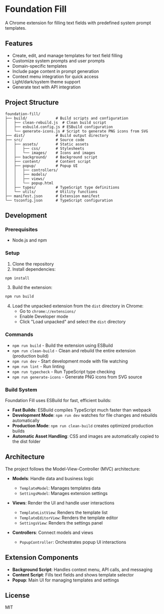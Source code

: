 # Foundation Fill

A Chrome extension for filling text fields with predefined system prompt templates.

## Features

- Create, edit, and manage templates for text field filling
- Customize system prompts and user prompts
- Domain-specific templates
- Include page content in prompt generation
- Context menu integration for quick access
- Light/dark/system theme support
- Generate text with API integration

## Project Structure

```
foundation-fill/
├── build/             # Build scripts and configuration
│   ├── clean-rebuild.js  # Clean build script
│   ├── esbuild.config.js # ESBuild configuration
│   └── generate-icons.js # Script to generate PNG icons from SVG
├── dist/              # Build output directory
├── src/               # Source code
│   ├── assets/        # Static assets
│   │   ├── css/       # Stylesheets
│   │   └── images/    # Icons and images
│   ├── background/    # Background script
│   ├── content/       # Content script
│   ├── popup/         # Popup UI
│   │   ├── controllers/
│   │   ├── models/
│   │   ├── views/
│   │   └── popup.html
│   ├── types/         # TypeScript type definitions
│   └── utils/         # Utility functions
├── manifest.json      # Extension manifest
└── tsconfig.json      # TypeScript configuration
```

## Development

### Prerequisites

- Node.js and npm

### Setup

1. Clone the repository
2. Install dependencies:

```bash
npm install
```

3. Build the extension:

```bash
npm run build
```

4. Load the unpacked extension from the `dist` directory in Chrome:
   - Go to `chrome://extensions/`
   - Enable Developer mode
   - Click "Load unpacked" and select the `dist` directory

### Commands

- `npm run build` - Build the extension using ESBuild
- `npm run clean-build` - Clean and rebuild the entire extension (production build)
- `npm run dev` - Start development mode with file watching
- `npm run lint` - Run linting
- `npm run typecheck` - Run TypeScript type checking
- `npm run generate-icons` - Generate PNG icons from SVG source

### Build System

Foundation Fill uses ESBuild for fast, efficient builds:

- **Fast Builds**: ESBuild compiles TypeScript much faster than webpack
- **Development Mode**: `npm run dev` watches for file changes and rebuilds automatically
- **Production Mode**: `npm run clean-build` creates optimized production builds
- **Automatic Asset Handling**: CSS and images are automatically copied to the dist folder

## Architecture

The project follows the Model-View-Controller (MVC) architecture:

- **Models**: Handle data and business logic
  - `TemplateModel`: Manages templates data
  - `SettingsModel`: Manages extension settings

- **Views**: Render the UI and handle user interactions
  - `TemplateListView`: Renders the template list
  - `TemplateEditorView`: Renders the template editor
  - `SettingsView`: Renders the settings panel

- **Controllers**: Connect models and views
  - `PopupController`: Orchestrates popup UI interactions

## Extension Components

- **Background Script**: Handles context menu, API calls, and messaging
- **Content Script**: Fills text fields and shows template selector
- **Popup**: Main UI for managing templates and settings

## License

MIT
